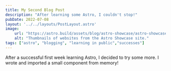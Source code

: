 ```yaml
---
title: My Second Blog Post
description: "After learning some Astro, I couldn't stop!"
pubDate: 2022-07-08
layout: '../../layouts/PostLayout.astro'
image: 
    url: "https://astro.build/assets/blog/astro-showcase/astro-showcase-screenshot.jpg"
    alt: "Thumbnails of websites from the Astro Showcase site."
tags: ["astro", "blogging", "learning in public","successes"]
---
```


After a successful first week learning Astro, I decided to try some more. I wrote and imported a small component from memory!

